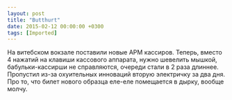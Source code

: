 ```yaml
---
layout: post
title: "Butthurt"
date: 2015-02-12 00:00:00 +0300
tags: [Imported]
---
```


На витебском вокзале поставили новые АРМ кассиров. Теперь, вместо 4 нажатий на клавиши кассового аппарата, нужно шевелить мышкой, бабульки-кассирши не справляются, очереди стали в 2 раза длиннее. Пропустил из-за охуительных инноваций вторую электричку за два дня. Про то, что билет нового образца еле-еле помещается в дырку, вообще молчу.